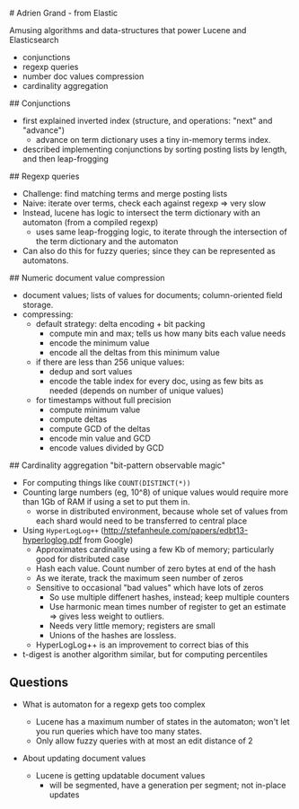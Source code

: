 # Adrien Grand - from Elastic

Amusing algorithms and data-structures that power Lucene and Elasticsearch

 - conjunctions
 - regexp queries
 - number doc values compression
 - cardinality aggregation

## Conjunctions

 - first explained inverted index (structure, and operations: "next" and "advance")
   - advance on term dictionary uses a tiny in-memory terms index.
 - described implementing conjunctions by sorting posting lists by length, and then leap-frogging

## Regexp queries

 - Challenge: find matching terms and merge posting lists
 - Naive: iterate over terms, check each against regexp => very slow
 - Instead, lucene has logic to intersect the term dictionary with an automaton (from a compiled regexp)
   - uses same leap-frogging logic, to iterate through the intersection of the term dictionary and the automaton
 - Can also do this for fuzzy queries; since they can be represented as automatons.

## Numeric document value compression

 - document values; lists of values for documents; column-oriented field storage.
 - compressing:
   - default strategy: delta encoding + bit packing
     - compute min and max; tells us how many bits each value needs
     - encode the minimum value
     - encode all the deltas from this minimum value
   - if there are less than 256 unique values:
     - dedup and sort values
     - encode the table index for every doc, using as few bits as needed (depends on number of unique values)
   - for timestamps without full precision
     - compute minimum value
     - compute deltas
     - compute GCD of the deltas
     - encode min value and GCD
     - encode values divided by GCD

## Cardinality aggregation
"bit-pattern observable magic"

 - For computing things like `COUNT(DISTINCT(*))`
 - Counting large numbers (eg, 10^8) of unique values would require more than 1Gb of RAM if using a set to put them in.
   - worse in distributed environment, because whole set of values from each shard would need to be transferred to central place
 - Using `HyperLogLog++`  (http://stefanheule.com/papers/edbt13-hyperloglog.pdf from Google)
   - Approximates cardinality using a few Kb of memory; particularly good for distributed case
   - Hash each value. Count number of zero bytes at end of the hash
   - As we iterate, track the maximum seen number of zeros
   - Sensitive to occasional "bad values" which have lots of zeros
     - So use multiple diffenert hashes, instead; keep multiple counters
     - Use harmonic mean times number of register to get an estimate => gives less weight to outliers.
     - Needs very little memory; registers are small
     - Unions of the hashes are lossless.
   - HyperLogLog++ is an improvement to correct bias of this
 - t-digest is another algorithm similar, but for computing percentiles

## Questions

 - What is automaton for a regexp gets too complex
   - Lucene has a maximum number of states in the automaton; won't let you run queries which have too many states.
   - Only allow fuzzy queries with at most an edit distance of 2

 - About updating document values
   - Lucene is getting updatable document values
     - will be segmented, have a generation per segment; not in-place updates
